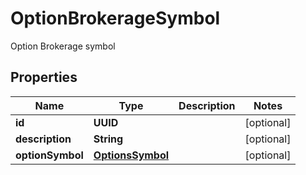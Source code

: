 

# OptionBrokerageSymbol

Option Brokerage symbol

## Properties

| Name | Type | Description | Notes |
|------------ | ------------- | ------------- | -------------|
|**id** | **UUID** |  |  [optional] |
|**description** | **String** |  |  [optional] |
|**optionSymbol** | [**OptionsSymbol**](OptionsSymbol.md) |  |  [optional] |



